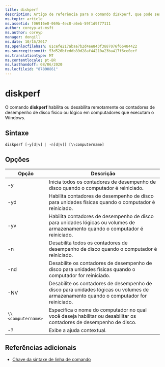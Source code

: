 ```yaml
---
title: diskperf
description: Artigo de referência para o comando diskperf, que pode ser usado para habilitar ou desabilitar remotamente os contadores de desempenho de disco físico ou lógico em computadores que executam o Windows.
ms.topic: article
ms.assetid: f06916e8-069b-4ec8-a6eb-59f1d9f77111
author: coreyp-at-msft
ms.author: coreyp
manager: dongill
ms.date: 10/16/2017
ms.openlocfilehash: 81cefe217abaa7b2d4ee843f3887076f66484422
ms.sourcegitcommit: 53d526bfeddb89d28af44210a23ba417f6ce0ecf
ms.translationtype: MT
ms.contentlocale: pt-BR
ms.lasthandoff: 08/06/2020
ms.locfileid: "87890861"
---
```

# <a name="diskperf"></a>diskperf

O comando **diskperf** habilita ou desabilita remotamente os contadores de desempenho de disco físico ou lógico em computadores que executam o Windows.

## <a name="syntax"></a>Sintaxe

```
diskperf [-y[d|v] | -n[d|v]] [\\computername]
```

## <a name="options"></a>Opções

| Opção | Descrição |
| ------ | ----------- |
| -y | Inicia todos os contadores de desempenho de disco quando o computador é reiniciado. |
| -yd | Habilita contadores de desempenho de disco para unidades físicas quando o computador é reiniciado. |
| -yv | Habilita contadores de desempenho de disco para unidades lógicas ou volumes de armazenamento quando o computador é reiniciado. |
| -n | Desabilita todos os contadores de desempenho de disco quando o computador é reiniciado. |
| -nd | Desabilite os contadores de desempenho de disco para unidades físicas quando o computador for reiniciado. |
| -NV | Desabilite os contadores de desempenho de disco para unidades lógicas ou volumes de armazenamento quando o computador for reiniciado. |
| `\\<computername>` | Especifica o nome do computador no qual você deseja habilitar ou desabilitar os contadores de desempenho de disco. |
| -? | Exibe a ajuda contextual. |

## <a name="additional-references"></a>Referências adicionais

- [Chave da sintaxe de linha de comando](command-line-syntax-key.md)
